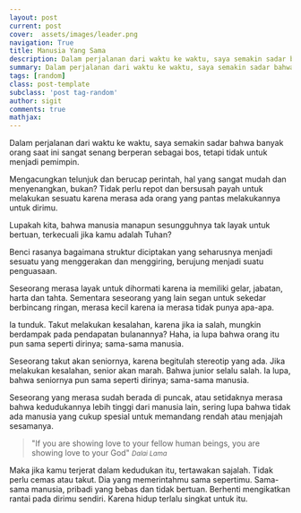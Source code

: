 ```yaml
---
layout: post
current: post
cover:  assets/images/leader.png
navigation: True
title: Manusia Yang Sama
description: Dalam perjalanan dari waktu ke waktu, saya semakin sadar bahwa banyak orang saat ini sangat senang berperan sebagai bos, tetapi tidak untuk menjadi pemimpin.
summary: Dalam perjalanan dari waktu ke waktu, saya semakin sadar bahwa banyak orang saat ini sangat senang berperan sebagai bos, tetapi tidak untuk menjadi pemimpin.
tags: [random]
class: post-template
subclass: 'post tag-random'
author: sigit
comments: true
mathjax:
---
```


Dalam perjalanan dari waktu ke waktu, saya semakin sadar bahwa banyak orang saat ini sangat senang berperan sebagai bos, tetapi tidak untuk menjadi pemimpin.

Mengacungkan telunjuk dan berucap perintah, hal yang sangat mudah dan menyenangkan, bukan? Tidak perlu repot dan bersusah payah untuk melakukan sesuatu karena merasa ada orang yang pantas melakukannya untuk dirimu.

Lupakah kita, bahwa manusia manapun sesungguhnya tak layak untuk bertuan, terkecuali jika kamu adalah Tuhan?

Benci rasanya bagaimana struktur diciptakan yang seharusnya menjadi sesuatu yang menggerakan dan menggiring, berujung menjadi suatu penguasaan.

Seseorang merasa layak untuk dihormati karena ia memiliki gelar, jabatan, harta dan tahta. Sementara seseorang yang lain segan untuk sekedar berbincang ringan, merasa kecil karena ia merasa tidak punya apa-apa.

Ia tunduk. Takut melakukan kesalahan, karena jika ia salah, mungkin berdampak pada pendapatan bulanannya? Haha, ia lupa bahwa orang itu pun sama seperti dirinya; sama-sama manusia.

Seseorang takut akan seniornya, karena begitulah stereotip yang ada. Jika melakukan kesalahan, senior akan marah. Bahwa junior selalu salah. Ia lupa, bahwa seniornya pun sama seperti dirinya; sama-sama manusia.

Seseorang yang merasa sudah berada di puncak, atau setidaknya merasa bahwa kedudukannya lebih tinggi dari manusia lain, sering lupa bahwa tidak ada manusia yang cukup spesial untuk memandang rendah atau menjajah sesamanya.

> "If you are showing love to your fellow human beings, you are showing love to your God" <cite><small>Dalai Lama</small></cite>

Maka jika kamu terjerat dalam kedudukan itu, tertawakan sajalah. Tidak perlu cemas atau takut. Dia yang memerintahmu sama sepertimu. Sama-sama manusia, pribadi yang bebas dan tidak bertuan. Berhenti mengikatkan rantai pada dirimu sendiri. Karena hidup terlalu singkat untuk itu.